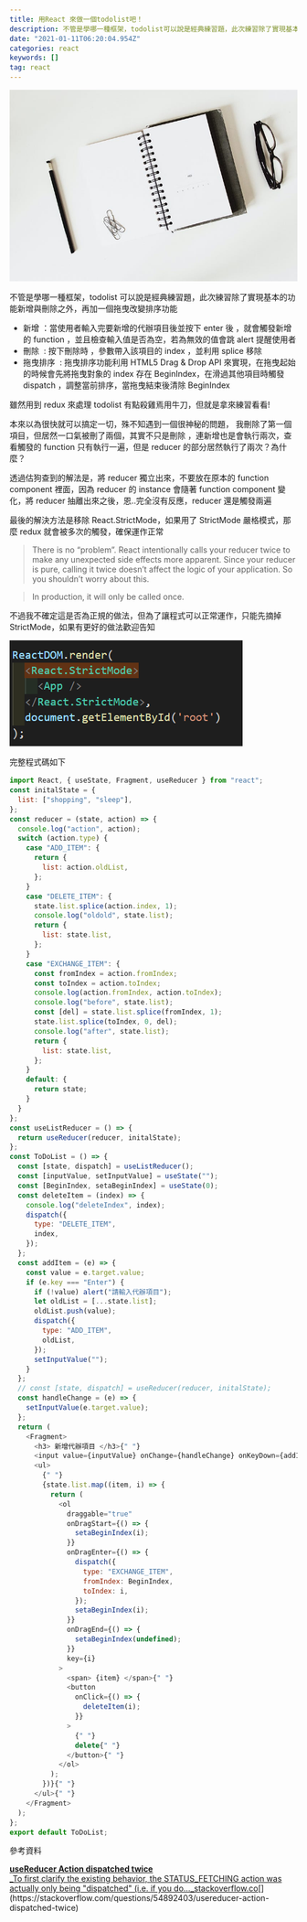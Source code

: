 ```yaml
---
title: 用React 來做一個todolist吧！
description: 不管是學哪一種框架，todolist可以說是經典練習題，此次練習除了實現基本的功能新增與刪除之外，再加一個拖曳改變排序功能
date: "2021-01-11T06:20:04.954Z"
categories: react
keywords: []
tag: react
---
```


![](/img/1__Sh4Q5BP0D6DpSKggj2tmWQ.jpeg)

不管是學哪一種框架，todolist 可以說是經典練習題，此次練習除了實現基本的功能新增與刪除之外，再加一個拖曳改變排序功能

- 新增 ：當使用者輸入完要新增的代辦項目後並按下 enter 後 ，就會觸發新增的 function ，並且檢查輸入值是否為空，若為無效的值會跳 alert 提醒使用者
- 刪除  : 按下刪除時 ，參數帶入該項目的 index ，並利用 splice 移除
- 拖曳排序  : 拖曳排序功能利用 HTML5 Drag & Drop API 來實現，在拖曳起始的時候會先將拖曳對象的 index 存在 BeginIndex，在滑過其他項目時觸發 dispatch ，調整當前排序，當拖曳結束後清除 BeginIndex

雖然用到 redux 來處理 todolist 有點殺雞焉用牛刀，但就是拿來練習看看!

本來以為很快就可以搞定一切，殊不知遇到一個很神秘的問題， 我刪除了第一個項目，但居然一口氣被刪了兩個，其實不只是刪除 ，連新增也是會執行兩次，查看觸發的 function 只有執行一遍，但是 reducer 的部分居然執行了兩次？為什麼？

透過估狗查到的解法是，將 reducer 獨立出來，不要放在原本的 function component 裡面，因為 reducer 的 instance 會隨著 function component 變化，將 reducer 抽離出來之後，恩..完全沒有反應，reducer 還是觸發兩遍

最後的解決方法是移除 React.StrictMode，如果用了 StrictMode 嚴格模式，那麼 redux 就會被多次的觸發，確保運作正常

> There is no “problem”. React intentionally calls your reducer twice to make any unexpected side effects more apparent. Since your reducer is pure, calling it twice doesn’t affect the logic of your application. So you shouldn’t worry about this.

> In production, it will only be called once.

不過我不確定這是否為正規的做法，但為了讓程式可以正常運作，只能先摘掉 StrictMode，如果有更好的做法歡迎告知

![](/img/1__RBcXVzMCOwqM3rtrtRfcOQ.png)

完整程式碼如下

```javascript
import React, { useState, Fragment, useReducer } from "react";
const initalState = {
  list: ["shopping", "sleep"],
};
const reducer = (state, action) => {
  console.log("action", action);
  switch (action.type) {
    case "ADD_ITEM": {
      return {
        list: action.oldList,
      };
    }
    case "DELETE_ITEM": {
      state.list.splice(action.index, 1);
      console.log("oldold", state.list);
      return {
        list: state.list,
      };
    }
    case "EXCHANGE_ITEM": {
      const fromIndex = action.fromIndex;
      const toIndex = action.toIndex;
      console.log(action.fromIndex, action.toIndex);
      console.log("before", state.list);
      const [del] = state.list.splice(fromIndex, 1);
      state.list.splice(toIndex, 0, del);
      console.log("after", state.list);
      return {
        list: state.list,
      };
    }
    default: {
      return state;
    }
  }
};
const useListReducer = () => {
  return useReducer(reducer, initalState);
};
const ToDoList = () => {
  const [state, dispatch] = useListReducer();
  const [inputValue, setInputValue] = useState("");
  const [BeginIndex, setaBeginIndex] = useState(0);
  const deleteItem = (index) => {
    console.log("deleteIndex", index);
    dispatch({
      type: "DELETE_ITEM",
      index,
    });
  };
  const addItem = (e) => {
    const value = e.target.value;
    if (e.key === "Enter") {
      if (!value) alert("請輸入代辦項目");
      let oldList = [...state.list];
      oldList.push(value);
      dispatch({
        type: "ADD_ITEM",
        oldList,
      });
      setInputValue("");
    }
  };
  // const [state, dispatch] = useReducer(reducer, initalState);
  const handleChange = (e) => {
    setInputValue(e.target.value);
  };
  return (
    <Fragment>
      <h3> 新增代辦項目 </h3>{" "}
      <input value={inputValue} onChange={handleChange} onKeyDown={addItem} />{" "}
      <ul>
        {" "}
        {state.list.map((item, i) => {
          return (
            <ol
              draggable="true"
              onDragStart={() => {
                setaBeginIndex(i);
              }}
              onDragEnter={() => {
                dispatch({
                  type: "EXCHANGE_ITEM",
                  fromIndex: BeginIndex,
                  toIndex: i,
                });
                setaBeginIndex(i);
              }}
              onDragEnd={() => {
                setaBeginIndex(undefined);
              }}
              key={i}
            >
              <span> {item} </span>{" "}
              <button
                onClick={() => {
                  deleteItem(i);
                }}
              >
                {" "}
                delete{" "}
              </button>{" "}
            </ol>
          );
        })}{" "}
      </ul>{" "}
    </Fragment>
  );
};
export default ToDoList;
```

參考資料

[**useReducer Action dispatched twice**  
\_To first clarify the existing behavior, the STATUS_FETCHING action was actually only being "dispatched" (i.e. if you do…\_stackoverflow.co](https://stackoverflow.com/questions/54892403/usereducer-action-dispatched-twice "https://stackoverflow.com/questions/54892403/usereducer-action-dispatched-twice")[](https://stackoverflow.com/questions/54892403/usereducer-action-dispatched-twice)
